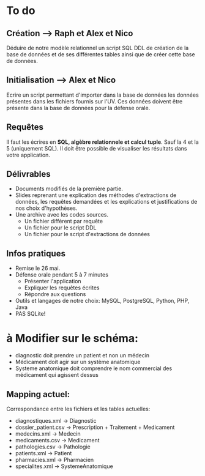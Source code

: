 # To do

## Création --> Raph et Alex et Nico

Déduire de notre modèle relationnel un script SQL DDL de création de la base de données et de ses différentes tables ainsi que de créer cette base de données.

## Initialisation --> Alex et Nico

Ecrire un script permettant d'importer dans la base de données les données présentes dans les fichiers fournis sur l'UV. Ces données doivent être présente dans la base de données pour la défense orale.

## Requêtes

Il faut les écrires en **SQL, algèbre relationnele et calcul tuple**. Sauf la 4 et la 5 (uniquement SQL).
Il doit être possible de visualiser les résultats dans votre application.

## Délivrables

- Documents modifiés de la première partie.
- Slides reprenant une explication des méthodes d'extractions de données, les requêtes demandées et les explications et justifications de nos choix d'hypothèses.
- Une archive avec les codes sources.
  - Un fichier différent par requête
  - Un fichier pour le script DDL
  - Un fichier pour le script d'extractions de données

## Infos pratiques

- Remise le 26 mai.
- Défense orale pendant 5 à 7 minutes
  - Présenter l'application
  - Expliquer les requêtes écrites
  - Répondre aux questions
- Outils et langages de notre choix: MySQL, PostgreSQL, Python, PHP, Java
- PAS SQLite!


# à Modifier sur le schéma:

- diagnostic doit prendre un patient et non un médecin
- Médicament doit agir sur un système anatomique
- Systeme anatomique doit comprendre le nom commercial des médicament qui agissent dessus

## Mapping actuel:

Correspondance entre les fichiers et les tables actuelles:

- diagnostiques.xml -> Diagnostic
- dossier_patient.csv -> Prescription + Traitement + Medicament
- medecins.xml -> Medecin
- medicaments.csv -> Medicament
- pathologies.csv -> Pathologie
- patients.xml -> Patient
- pharmacies.xml -> Pharmacien
- specialites.xml -> SystemeAnatomique